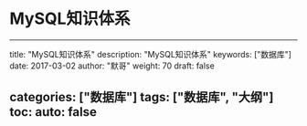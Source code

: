 # MySQL知识体系

---  
title: "MySQL知识体系"
description: "MySQL知识体系"
keywords: ["数据库"]
date: 2017-03-02
author: "默哥"
weight: 70
draft: false

categories: ["数据库"]
tags: ["数据库", "大纲"]  
toc: 
    auto: false
---
